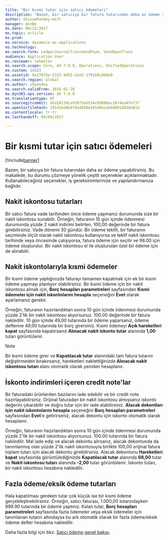 ```yaml
---
title: "Bir kısmi tutar için satıcı ödemeleri"
description: "Bazen, bir satıcıya bir fatura tutarından daha az ödeme yapabilirsiniz. Bu makalede, bu durumu çözmeye yönelik çeşitli seçenekler açıklanmaktadır. Kullanabileceğiniz seçenekler, iş gereksinimlerinize ve yapılandırmanıza bağlıdır."
author: ShivamPandey-msft
manager: AnnBe
ms.date: 08/22/2017
ms.topic: article
ms.prod: 
ms.service: dynamics-ax-applications
ms.technology: 
ms.search.form: LedgerJournalTransVendPaym, VendOpenTrans
audience: Application User
ms.reviewer: twheeloc
ms.search.scope: Core, AX 7.0.0, Operations, UnifiedOperations
ms.custom: 14321
ms.assetid: 9a17075e-5325-4d55-a1e5-1791b8c460a0
ms.search.region: Global
ms.author: shpandey
ms.search.validFrom: 2016-02-28
ms.dyn365.ops.version: AX 7.0.0
ms.translationtype: HT
ms.sourcegitcommit: 45d28110ca93875eb534c69886ac2074ea4fe737
ms.openlocfilehash: 191d1ee0b47da4930e10146ba164d601d038e81b
ms.contentlocale: tr-tr
ms.lasthandoff: 08/09/2017

---
```


# <a name="vendor-payments-for-a-partial-amount"></a>Bir kısmi tutar için satıcı ödemeleri

[!include[banner](../includes/banner.md)]


Bazen, bir satıcıya bir fatura tutarından daha az ödeme yapabilirsiniz. Bu makalede, bu durumu çözmeye yönelik çeşitli seçenekler açıklanmaktadır. Kullanabileceğiniz seçenekler, iş gereksinimlerinize ve yapılandırmanıza bağlıdır. 

<a name="cash-discount-amounts"></a>Nakit iskontosu tutarları
---------------------

Bir satıcı fatura vade tarihinden önce ödeme yapmanız durumunda size bir nakit iskontosu sunabilir. Örneğin, faturanın 10 gün içinde ödenmesi durumunda yüzde 2 nakit indirimi belirten, 100,00 değerinde bir fatura girebilirsiniz. Vade dönemi 30 gündür. Bir ödeme teklifi, bir faturanın seçiminde ölçüt olarak nakit iskontosu kullanıyorsa ve teklif nakit iskontosu tarihinde veya öncesinde çalışıyorsa, fatura ödeme için seçilir ve 98.00 için ödeme oluşturulur. Bir nakit iskontosu el ile oluşturulan özel bir ödeme için de alınabilir.

## <a name="partial-payments-with-cash-discounts"></a>Nakit iskontolarıyla kısmi ödemeler
Bir kısmi ödeme yaptığınızda faturayı tamamen kapatmak için ek bir kısmi ödeme yapmayı planlıyor olabilirsiniz. Bir kısmi ödeme için bir nakit iskontosu almak için, **Borç hesapları parametreleri** sayfasından **Kısmi ödemeler için nakit iskontolarını hesapla** seçeneğini **Evet** olarak ayarlamanız gerekir. 

Örneğin, faturanın hazırlandıktan sonra 10 gün içinde ödenmesi durumunda yüzde 2'lik bir nakit iskontosu alıyorsunuz. 100.00 değerinde bir fatura nakledilir. 10 gün içinde 49,00 tutarında bir ödeme yaparsanız, ödeme defterine 49,00 tutarında bir borç girersiniz. Kısmi ödemeyi **Açık hareketleri kapat** sayfasında kapatırsanız **Alınacak nakit iskonto tutar** alanında **1,00** tutarı görüntülenir. 

> [!NOTE] 
> Bir kısmi ödeme girer ve **Kapatılacak tutar** alanındaki tam fatura tutarını değiştirmeden bırakırsanız, hareketleri naklettiğinizde **Alınacak nakit iskontosu tutarı** alanı otomatik olarak yeniden hesaplanır.

## <a name="credit-notes-with-cash-discounts"></a>İskonto indirimleri içeren credit note'lar
Bir faturadaki ürünlerden bazılarını iade edebilir ve bir credit note hazırlayabilirsiniz. Orijinal faturadan bir nakit iskontosu almışsanız iskonto değerini çıkarabilir ve doğru tutar için bir iade alabilirsiniz. **Alacak dekontları için nakit iskontolarını hesapla** seçeneğini **Borç hesapları parametreleri** sayfasından **Evet**'e getirirseniz, alacak dekontu için iskonto otomatik olarak hesaplanır. 

Örneğin, faturanın hazırlandıktan sonra 10 gün içinde ödenmesi durumunda yüzde 2'lik bir nakit iskontosu alıyorsunuz. 100.00 tutarında bir fatura nakledilir. Mal iade edip ve alacak dekontu alırsanız, alacak dekontunda da tanımlanmış olan yüzde 2'lik nakit iskontosuyla birlikte 100,00 orijinal fatura toplam tutarı için alacak dekontu girebilirsiniz.  Alacak dekontunu **Hareketleri kapat** sayfasında görüntülediğinizde **Kapatılacak tutar** alanında **98,00** tutar ve **Nakit iskontosu tutarı** alanında **-2,00** tutar görüntülenir. İskonto tutarı, bir nakit iskontosu hesabına nakledilir.

## <a name="overpaymentunderpayment-amounts"></a>Fazla ödeme/eksik ödeme tutarları
Hala kapatılması gereken tutar çok küçük ise bir kısmi ödeme gerçekleştirebilirsiniz. Örneğin, satıcı faturası, 1.000,00 tutarındayken 999.90 tutarında bir ödeme yaptınız. Kalan tutar, **Borç hesapları parametreleri** sayfasında fazla ödemeler veya eksik ödemeler için tanımlanan tutarın altındaysa bu ark otomatik olarak bir fazla ödeme/eksik ödeme defter hesabına nakledilir.


Daha fazla bilgi için bkz. [Satıcı ödeme genel bakışı](../cash-bank-management/tasks/vendor-payment-overview.md).


